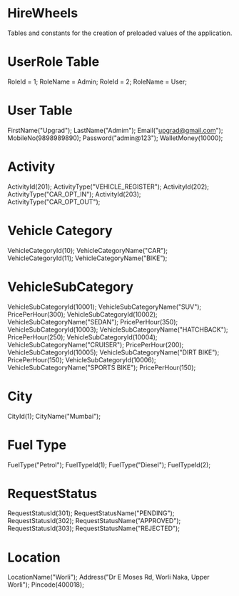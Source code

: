 # HireWheels

Tables and constants for the creation of preloaded values of the application.

# UserRole Table
RoleId = 1;
RoleName = Admin;
RoleId = 2;
RoleName = User;

# User Table
FirstName("Upgrad");
LastName("Admim");
Email("upgrad@gmail.com");
MobileNo(9898989890);
Password("admin@123");
WalletMoney(10000);

# Activity
ActivityId(201);
ActivityType("VEHICLE_REGISTER");
ActivityId(202);
ActivityType("CAR_OPT_IN");
ActivityId(203);
ActivityType("CAR_OPT_OUT");

# Vehicle Category
VehicleCategoryId(10);
VehicleCategoryName("CAR");
VehicleCategoryId(11);
VehicleCategoryName("BIKE");

# VehicleSubCategory
VehicleSubCategoryId(10001);
VehicleSubCategoryName("SUV");
PricePerHour(300);
VehicleSubCategoryId(10002);
VehicleSubCategoryName("SEDAN");
PricePerHour(350);
VehicleSubCategoryId(10003);
VehicleSubCategoryName("HATCHBACK");
PricePerHour(250);
VehicleSubCategoryId(10004);
VehicleSubCategoryName("CRUISER");
PricePerHour(200);
VehicleSubCategoryId(10005);
VehicleSubCategoryName("DIRT BIKE");
PricePerHour(150);
VehicleSubCategoryId(10006);
VehicleSubCategoryName("SPORTS BIKE");
PricePerHour(150);

# City
CityId(1);
CityName("Mumbai");

# Fuel Type
FuelType("Petrol");
FuelTypeId(1);
FuelType("Diesel");
FuelTypeId(2);

# RequestStatus
RequestStatusId(301);
RequestStatusName("PENDING");
RequestStatusId(302);
RequestStatusName("APPROVED");
RequestStatusId(303);
RequestStatusName("REJECTED");

# Location
LocationName("Worli");
Address("Dr E Moses Rd, Worli Naka, Upper Worli");
Pincode(400018);
